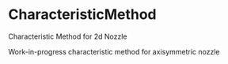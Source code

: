 # CharacteristicMethod
Characteristic Method for 2d Nozzle

Work-in-progress characteristic method for axisymmetric nozzle
